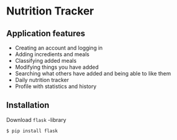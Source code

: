 # Nutrition Tracker

## Application features

* Creating an account and logging in
* Adding incredients and meals
* Classifying added meals
* Modifying things you have added
* Searching what others have added and being able to like them
* Daily nutrition tracker
* Profile with statistics and history

## Installation

Download `flask` -library

```
$ pip install flask
```

